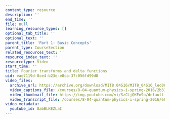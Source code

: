 ```yaml
---
content_type: resource
description: ''
end_time: ''
file: null
learning_resource_types: []
optional_tab_title: ''
optional_text: ''
parent_title: 'Part 1: Basic Concepts'
parent_type: CourseSection
related_resources_text: ''
resource_index_text: ''
resourcetype: Video
start_time: ''
title: Fourier transforms and delta functions
uid: eae7119d-8ce4-b23e-e8ca-37c056fd99d8
video_files:
  archive_url: https://archive.org/download/MIT8.04S16/MIT8_04S16_lec08_s1_300k.mp4
  video_captions_file: /courses/8-04-quantum-physics-i-spring-2016/2b318366cf4953cb8744c10e800a2168_8abBLKEZLaI.vtt
  video_thumbnail_file: https://img.youtube.com/vi/SzCLjQKEo9o/default.jpg
  video_transcript_file: /courses/8-04-quantum-physics-i-spring-2016/68fba66a2aadc2d9773e04ca558d171c_8abBLKEZLaI.pdf
video_metadata:
  youtube_id: 8abBLKEZLaI
---
```

